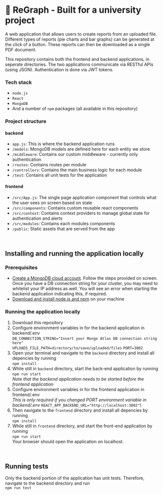 # :signal_strength: ReGraph - Built for a university project

A web application that allows users to create reports from an uploaded file. Different types of reports (pie charts and bar graphs) can be generated at the click of a button. These reports can then be downloaded as a single PDF document.

This repository contains both the frontend and backend applications, in seperate directories. The two applications communicate via RESTful APIs (using JSON). Authentication is done via JWT tokens.

### Tech stack

- `node.js`
- `React`
- `MongoDB`
- And a number of `npm` packages (all available in this repository)

### Project structure

#### backend

- `app.js`: This is where the backend application runs
- `/models`: MongoDB models are defined here for each entity we store
- `/middleware`: Contains our custom middleware - currently only authentication
- `/routes`: Contains routes per module
- `/controllers`: Contains the main business logic for each module
- `/test`: Contains all unit tests for the application

#### frontend

- `/src/App.js`: The single page application component that controls what the user sees on screen based on state
- `/src/components`: Contains custom reusable react components
- `/src/context`: Contains context providers to manage global state for authentication and alerts
- `/src/modules`: Contains each modules components
- `/public`: Static assets that are served from the app

<br/>

## Installing and running the application locally

### Prerequisites

- [Create a MongoDB cloud account](https://account.mongodb.com/account/register). Follow the steps provided on screen. Once you have a DB connection string for your cluster, you may need to whitelist your IP address as well. You will see an error when starting the backend application indicating this, if required.
- [Download and install node.js and npm](https://docs.npmjs.com/downloading-and-installing-node-js-and-npm) on your machine

### Running the application locally

1. Download this repository
2. Configure environment variables in for the backend application in backend/.env\
   `DB_CONNECTION_STRING="Insert your Mongo Atlas DB connection string here"`\
   `UPLOADS_FILE_PATH=directory/to/save/uploaded/files`
   `PORT=3002`
3. Open your terminal and navigate to the `backend` directory and install all depencies by running\
   `npm install`
4. While still in `backend` directory, start the back-end application by running\
   `npm run start`\
   _Note that the backend application needs to be started before the frontend application_
5. Configure environment variables in for the frontend application in frontend/.env\
   _This is only required if you changed PORT environment variable in backend/.env_
   `REACT_APP_BACKEND_URL="http://localhost:3002"`\
6. Then navigate to the `frontend` directory and install all depencies by running\
   `npm install`
7. While still in `frontend` directory, and start the front-end application by running\
   `npm run start`\
   Your browser should open the application on localhost.

<br/>

## Running tests

Only the backend portion of the application has unit tests. Therefore, navigate to the backend directory and run\
`npm run test`
